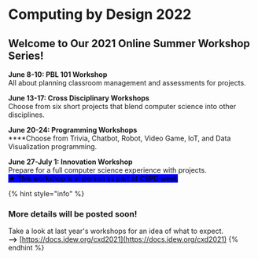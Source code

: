 # Computing by Design 2022

## Welcome to Our 2021 Online Summer Workshop Series!&#x20;

**June 8-10: PBL 101 Workshop**\
All about planning classroom management and assessments for projects.

**June 13-17: Cross Disciplinary Workshops**\
Choose from six short projects that blend computer science into other disciplines.

**June 20-24: Programming Workshops**\
****Choose from Trivia, Chatbot, Robot, Video Game, IoT, and Data Visualization programming.

**June 27-July 1: Innovation Workshop**\
Prepare for a full computer science experience with projects.\
<mark style="background-color:blue;">★ This workshop is in person as part of CSPD week</mark>



{% hint style="info" %}
### More details will be posted soon!

Take a look at last year's workshops for an idea of what to expect.\
**-->** [https://docs.idew.org/cxd2021](https://docs.idew.org/cxd2021)
{% endhint %}

